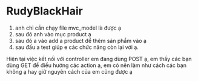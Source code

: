 # RudyBlackHair

1. anh chỉ cần chạy file mvc_model là được ạ
2. sau đó anh vào mục product ạ 
3. sau đó a vào add a product để thêm sản phẩm vào ạ
4. sau đấu a test giúp e các chức năng còn lại với ạ.

Hiện tại việc kết nối với controller em đang dùng POST ạ, em thấy các bạn dùng GET để điều hướng các action ạ, em có nên làm như cách các bạn không ạ hay giữ nguyên cách của em cũng được ạ

 



